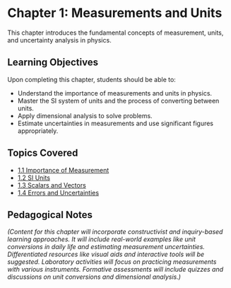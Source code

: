 # Chapter 1: Measurements and Units

This chapter introduces the fundamental concepts of measurement, units, and uncertainty analysis in physics.

## Learning Objectives

Upon completing this chapter, students should be able to:

*   Understand the importance of measurements and units in physics.
*   Master the SI system of units and the process of converting between units.
*   Apply dimensional analysis to solve problems.
*   Estimate uncertainties in measurements and use significant figures appropriately.

## Topics Covered

*   [1.1 Importance of Measurement](./1.1_Importance_of_Measurement.md)
*   [1.2 SI Units](./1.2_SI_Units.md)
*   [1.3 Scalars and Vectors](./1.3_Scalars_and_Vectors.md)
*   [1.4 Errors and Uncertainties](./1.4_Errors_and_Uncertainties.md)

## Pedagogical Notes

*(Content for this chapter will incorporate constructivist and inquiry-based learning approaches. It will include real-world examples like unit conversions in daily life and estimating measurement uncertainties. Differentiated resources like visual aids and interactive tools will be suggested. Laboratory activities will focus on practicing measurements with various instruments. Formative assessments will include quizzes and discussions on unit conversions and dimensional analysis.)*